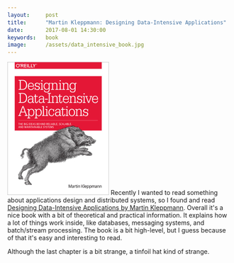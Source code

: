 ```yaml
---
layout:     post
title:      "Martin Kleppmann: Designing Data-Intensive Applications"
date:       2017-08-01 14:30:00
keywords:   book
image:      /assets/data_intensive_book.jpg
---
```


![book cover white](/assets/data_intensive_book.jpg) Recently I wanted to read
something about applications design and distributed systems, so I found
and read [Designing Data-Intensive Applications by Martin Kleppmann](http://shop.oreilly.com/product/0636920032175.do).
Overall it's a nice book with a bit of theoretical and practical information.
It explains how a lot of things work inside, like databases, messaging systems,
and batch/stream processing. The book is a bit high-level, but I guess because
of that it's easy and interesting to read.

Although the last chapter is a bit strange, a tinfoil hat kind of strange.
